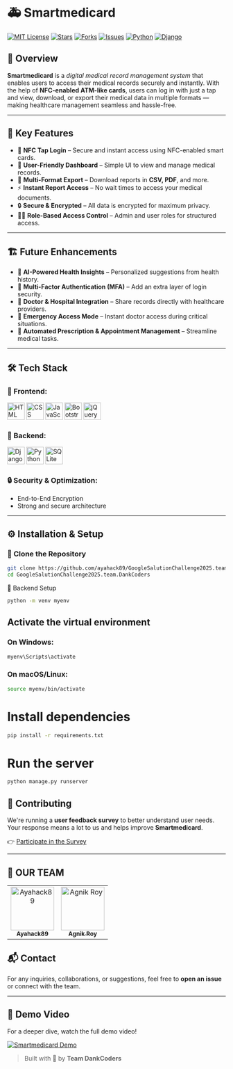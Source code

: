 # 🚑 Smartmedicard

[![MIT License](https://img.shields.io/badge/license-MIT-blue.svg)](LICENSE)
[![Stars](https://img.shields.io/github/stars/ayahack89/GoogleSalution2025-Team-DankCoders-?style=social)](https://github.com/ayahack89/GoogleSalution2025-Team-DankCoders-/stargazers)
[![Forks](https://img.shields.io/github/forks/ayahack89/GoogleSalution2025-Team-DankCoders-?style=social)](https://github.com/ayahack89/GoogleSalution2025-Team-DankCoders-/network/members)
[![Issues](https://img.shields.io/github/issues/ayahack89/GoogleSalution2025-Team-DankCoders-?color=yellow)](https://github.com/ayahack89/GoogleSalution2025-Team-DankCoders-/issues)
[![Python](https://img.shields.io/badge/python-3.10%2B-blue.svg)](https://www.python.org/)
[![Django](https://img.shields.io/badge/django-4.2-green.svg)](https://www.djangoproject.com/)

## 🚀 Overview
**Smartmedicard** is a *digital medical record management system* that enables users to access their medical records securely and instantly. With the help of **NFC-enabled ATM-like cards**, users can log in with just a tap and view, download, or export their medical data in multiple formats — making healthcare management seamless and hassle-free.

---

## 🎯 Key Features
- 🔐 **NFC Tap Login** – Secure and instant access using NFC-enabled smart cards.
- 🧭 **User-Friendly Dashboard** – Simple UI to view and manage medical records.
- 📁 **Multi-Format Export** – Download reports in **CSV, PDF**, and more.
- ⚡ **Instant Report Access** – No wait times to access your medical documents.
- 🔒 **Secure & Encrypted** – All data is encrypted for maximum privacy.
- 🧑‍⚕️ **Role-Based Access Control** – Admin and user roles for structured access.

---

## 🏗 Future Enhancements
- 🧠 **AI-Powered Health Insights** – Personalized suggestions from health history.
- 🔐 **Multi-Factor Authentication (MFA)** – Add an extra layer of login security.
- 🏥 **Doctor & Hospital Integration** – Share records directly with healthcare providers.
- 🚨 **Emergency Access Mode** – Instant doctor access during critical situations.
- 💊 **Automated Prescription & Appointment Management** – Streamline medical tasks.

---

## 🛠 Tech Stack

### 🔸 Frontend:
<p>
  <img src="https://cdn.jsdelivr.net/gh/devicons/devicon/icons/html5/html5-original.svg" width="40" alt="HTML" />
  <img src="https://cdn.jsdelivr.net/gh/devicons/devicon/icons/css3/css3-original.svg" width="40" alt="CSS" />
  <img src="https://cdn.jsdelivr.net/gh/devicons/devicon/icons/javascript/javascript-original.svg" width="40" alt="JavaScript" />
  <img src="https://cdn.jsdelivr.net/gh/devicons/devicon/icons/bootstrap/bootstrap-original.svg" width="40" alt="Bootstrap" />
  <img src="https://cdn.jsdelivr.net/gh/devicons/devicon/icons/jquery/jquery-original.svg" width="40" alt="jQuery" />
</p>

### 🔹 Backend:
<p>
  <img src="https://cdn.jsdelivr.net/gh/devicons/devicon/icons/django/django-plain.svg" width="40" alt="Django" />
  <img src="https://cdn.jsdelivr.net/gh/devicons/devicon/icons/python/python-original.svg" width="40" alt="Python" />
  <img src="https://cdn.jsdelivr.net/gh/devicons/devicon/icons/sqlite/sqlite-original.svg" width="40" alt="SQLite" />
</p>


### 🔒 Security & Optimization:
- End-to-End Encryption  
- Strong and secure architecture

---

## ⚙️ Installation & Setup

### 🔁 Clone the Repository
```bash
git clone https://github.com/ayahack89/GoogleSalutionChallenge2025.team.DankCoders.git
cd GoogleSalutionChallenge2025.team.DankCoders
```
🐍 Backend Setup
```bash
python -m venv myenv
```
## Activate the virtual environment
 ### On Windows:
``` bash
myenv\Scripts\activate
```
 ### On macOS/Linux:
```bash
source myenv/bin/activate
```

# Install dependencies
```bash
pip install -r requirements.txt
```

# Run the server
``` bash
python manage.py runserver
```
## 🤝 Contributing

We're running a **user feedback survey** to better understand user needs.  
Your response means a lot to us and helps improve **Smartmedicard**.

👉 [Participate in the Survey](https://docs.google.com/forms/d/1uEjLOuqTPztwxkui6TMXCf5KBBa_QNrasPdUUNVGwH0/prefill)

---
## 👥 OUR TEAM


<table> <tr> <td align="center"> <a href="https://github.com/ayahack89"> <img src="https://github.com/ayahack89.png?s=100" width="100px;" alt="Ayahack89"/><br /> <sub><b>Ayahack89</b></sub> </a> </td> <td align="center"> <a href="https://github.com/Ar12agnik"> <img src="https://github.com/Ar12agnik.png?s=100" width="100px;" alt="Agnik Roy"/><br /> <sub><b>Agnik Roy</b></sub> </a> </td> </tr> </table>

## 📬 Contact

For any inquiries, collaborations, or suggestions, feel free to **open an issue** or connect with the team.

---
## 🎥 Demo Video
For a deeper dive, watch the full demo video!

[![Smartmedicard Demo](https://img.youtube.com/vi/kqshVayD9Mo/maxresdefault.jpg)](https://youtu.be/kqshVayD9Mo?si=DweCDAfCkbcZRXTk)




> Built with 💙 by **Team DankCoders**
